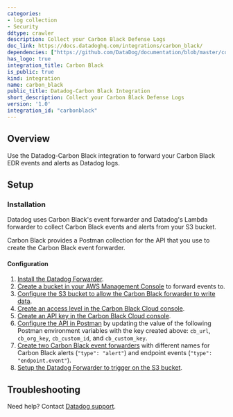 ```yaml
---
categories:
- log collection
- Security
ddtype: crawler
description: Collect your Carbon Black Defense Logs
doc_link: https://docs.datadoghq.com/integrations/carbon_black/
dependencies: ["https://github.com/DataDog/documentation/blob/master/content/en/integrations/carbon_black.md"]
has_logo: true
integration_title: Carbon Black
is_public: true
kind: integration
name: carbon_black
public_title: Datadog-Carbon Black Integration
short_description: Collect your Carbon Black Defense Logs
version: '1.0'
integration_id: "carbonblack"
---
```


## Overview

Use the Datadog-Carbon Black integration to forward your Carbon Black EDR events and alerts as Datadog logs.


## Setup

### Installation

Datadog uses Carbon Black's event forwarder and Datadog's Lambda forwarder to collect Carbon Black events and alerts from your S3 bucket.

Carbon Black provides a Postman collection for the API that you use to create the Carbon Black event forwarder.

#### Configuration

1. [Install the Datadog Forwarder][1].
2. [Create a bucket in your AWS Management Console][2] to forward events to. 
3. [Configure the S3 bucket to allow the Carbon Black forwarder to write data][3].
4. [Create an access level in the Carbon Black Cloud console][4].
5. [Create an API key in the Carbon Black Cloud console][5].
6. [Configure the API in Postman][6] by updating the value of the following Postman environment variables with the key created above: `cb_url`, `cb_org_key`, `cb_custom_id`, and `cb_custom_key`.
7. [Create two Carbon Black event forwarders][7] with different names for Carbon Black alerts (`"type": "alert"`) and endpoint events (`"type": "endpoint.event"`).
8. [Setup the Datadog Forwarder to trigger on the S3 bucket][8].


## Troubleshooting

Need help? Contact [Datadog support][3].

[1]: https://docs.datadoghq.com/serverless/libraries_integrations/forwarder/
[2]: https://community.carbonblack.com/t5/Developer-Relations/Carbon-Black-Cloud-Data-Forwarder-Quick-Setup-amp-S3-Bucket/td-p/89194#create-a-bucket
[3]: https://community.carbonblack.com/t5/Developer-Relations/Carbon-Black-Cloud-Data-Forwarder-Quick-Setup-amp-S3-Bucket/td-p/89194#configure-bucket-to-write-events
[4]: https://community.carbonblack.com/t5/Developer-Relations/Carbon-Black-Cloud-Data-Forwarder-Quick-Setup-amp-S3-Bucket/td-p/89194#create-access-level
[5]: https://community.carbonblack.com/t5/Developer-Relations/Carbon-Black-Cloud-Data-Forwarder-Quick-Setup-amp-S3-Bucket/td-p/89194#create-new-api-key
[6]: https://community.carbonblack.com/t5/Developer-Relations/Carbon-Black-Cloud-Data-Forwarder-Quick-Setup-amp-S3-Bucket/td-p/89194#configure-api-in-postman
[7]: https://community.carbonblack.com/t5/Developer-Relations/Carbon-Black-Cloud-Data-Forwarder-Quick-Setup-amp-S3-Bucket/td-p/89194#create-new-forwarder
[8]: https://docs.datadoghq.com/logs/guide/send-aws-services-logs-with-the-datadog-lambda-function/?tab=awsconsole#collecting-logs-from-s3-buckets
